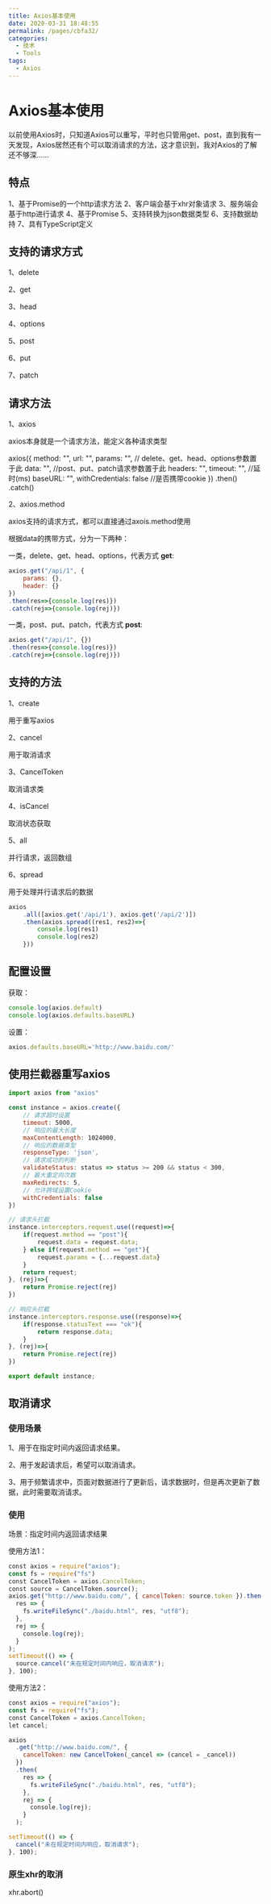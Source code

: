 ```yaml
---
title: Axios基本使用
date: 2020-03-31 18:48:55
permalink: /pages/cbfa32/
categories:
  - 技术
  - Tools
tags:
  - Axios
---
```


# Axios基本使用

以前使用Axios时，只知道Axios可以重写，平时也只管用get、post，直到我有一天发现，Axios居然还有个可以取消请求的方法，这才意识到，我对Axios的了解还不够深......

## 特点

1、基于Promise的一个http请求方法
2、客户端会基于xhr对象请求
3、服务端会基于http进行请求
4、基于Promise
5、支持转换为json数据类型
6、支持数据劫持
7、具有TypeScript定义

## 支持的请求方式

1、delete

2、get

3、head

4、options

5、post

6、put

7、patch

## 请求方法

1、axios

axios本身就是一个请求方法，能定义各种请求类型

axios({
    method: "",
    url: "",
    params: "", // delete、get、head、options参数置于此
    data: "", //post、put、patch请求参数置于此
    headers: "",
    timeout: "", //延时(ms)
    baseURL: "",
    withCredentials: false //是否携带cookie
})
.then()
.catch()

2、axios.method

axios支持的请求方式，都可以直接通过axois.method使用

根据data的携带方式，分为一下两种：

一类，delete、get、head、options，代表方式 **get**:
```js
axios.get("/api/1", {
    params: {},
    header: {}
})
.then(res=>{console.log(res)})
.catch(rej=>{console.log(rej)})
```

一类，post、put、patch，代表方式 **post**:
```js
axios.get("/api/1", {})
.then(res=>{console.log(res)})
.catch(rej=>{console.log(rej)})
```

## 支持的方法

1、create

用于重写axios

2、cancel

用于取消请求

3、CancelToken

取消请求类

4、isCancel

取消状态获取

5、all

并行请求，返回数组

6、spread

用于处理并行请求后的数据

```js
axios
    .all([axios.get('/api/1'), axios.get('/api/2')])
    .then(axios.spread((res1, res2)=>{
        console.log(res1)
        console.log(res2)
    }))
```

## 配置设置

获取：
```js
console.log(axios.default)
console.log(axios.defaults.baseURL)
```
设置：
```js
axios.defaults.baseURL='http://www.baidu.com/'
```

## 使用拦截器重写axios

```js
import axios from "axios"

const instance = axios.create({
    // 请求超时设置
    timeout: 5000,
    // 响应的最大长度
    maxContentLength: 1024000,
    // 响应的数据类型
    responseType: 'json',
    // 请求成功的判断
    validateStatus: status => status >= 200 && status < 300,
    // 最大重定向次数
    maxRedirects: 5,
    // 允许跨域设置Cookie
    withCredentials: false
})

// 请求头拦截
instance.interceptors.request.use((request)=>{
    if(request.method == "post"){
        request.data = request.data;
    } else if(request.method == "get"){
        request.params = {...request.data}
    }
    return request;
}, (rej)=>{
    return Promise.reject(rej)
})

// 响应头拦截
instance.interceptors.response.use((response)=>{
    if(response.statusText === "ok"){
        return response.data;
    }
}, (rej)=>{
    return Promise.reject(rej)
})

export default instance;
```

## 取消请求

### 使用场景

1、用于在指定时间内返回请求结果。

2、用于发起请求后，希望可以取消请求。

3、用于频繁请求中，页面对数据进行了更新后，请求数据时，但是再次更新了数据，此时需要取消请求。

### 使用

场景：指定时间内返回请求结果

使用方法1：
```js
const axios = require("axios");
const fs = require("fs")
const CancelToken = axios.CancelToken;
const source = CancelToken.source();
axios.get("http://www.baidu.com/", { cancelToken: source.token }).then(
  res => {
    fs.writeFileSync("./baidu.html", res, "utf8");
  },
  rej => {
    console.log(rej);
  }
);
setTimeout(() => {
  source.cancel("未在规定时间内响应，取消请求");
}, 100);
```

使用方法2：
```js
const axios = require("axios");
const fs = require("fs");
const CancelToken = axios.CancelToken;
let cancel;

axios
  .get("http://www.baidu.com/", {
    cancelToken: new CancelToken(_cancel => (cancel = _cancel))
  })
  .then(
    res => {
      fs.writeFileSync("./baidu.html", res, "utf8");
    },
    rej => {
      console.log(rej);
    }
  );

setTimeout(() => {
  cancel("未在规定时间内响应，取消请求");
}, 100);
```

### 原生xhr的取消

xhr.abort()
